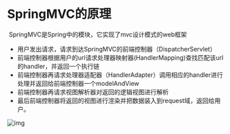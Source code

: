 # SpringMVC的原理

​    SpringMVC是Spring中的模块，它实现了mvc设计模式的web框架

* 用户发出请求，请求到达SpringMVC的前端控制器（DispatcherServlet）
* 前端控制器根据用户的url请求处理器映射器(HandlerMapping)查找匹配该url的handler，并返回一个执行链
* 前端控制器再请求处理器适配器（HandlerAdapter）调用相应的handler进行处理并返回给前端控制器一个modelAndView
* 前端控制器再请求视图解析器对返回的逻辑视图进行解析
* 最后前端控制器将返回的视图进行渲染并把数据装入到request域，返回给用户。

![img](https://uploadfiles.nowcoder.com/images/20171010/163192_1507646670364_7216367DD4FDC0CC274F999B0D00CFE5)